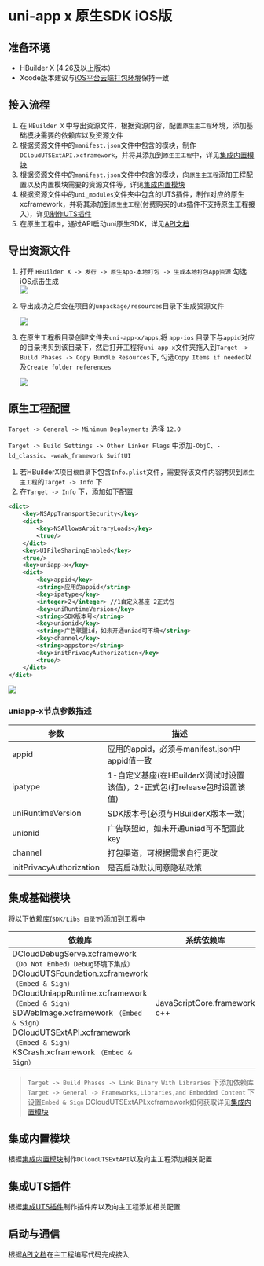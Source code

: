 # uni-app x 原生SDK iOS版

## 准备环境
* HBuilder X (4.26及以上版本）
* Xcode版本建议与[iOS平台云端打包环境](https://doc.dcloud.net.cn/uni-app-x/tutorial/app-env.html#ios%E5%B9%B3%E5%8F%B0%E4%BA%91%E7%AB%AF%E6%89%93%E5%8C%85%E7%8E%AF%E5%A2%83)保持一致


## 接入流程
1. 在 `HBuilder X` 中导出资源文件，根据资源内容，配置`原生主工程`环境，添加基础模块需要的依赖库以及资源文件
2. 根据资源文件中的`manifest.json`文件中包含的模块，制作`DCloudUTSExtAPI.xcframework`，并将其添加到`原生主工程`中，详见[集成内置模块](../modules/ios/modules.md)
3. 根据资源文件中的`manifest.json`文件中包含的模块，向`原生主工程`添加工程配置以及内置模块需要的资源文件等，详见[集成内置模块](../modules/ios/modules.md)
4. 根据资源文件中的`uni_modules`文件夹中包含的UTS插件，制作对应的原生xcframework，并将其添加到`原生主工程`(付费购买的uts插件不支持原生工程接入)，详见[制作UTS插件](iosuts.md)
5. 在原生工程中，通过API启动uni原生SDK，详见[API文档](iosapi.md)

## 导出资源文件
1. 打开 `HBuilder X -> 发行 -> 原生App-本地打包 -> 生成本地打包App资源` 勾选iOS点击生成  
    ![](https://web-ext-storage.dcloud.net.cn/native/doc/iOS/export.png)


2. 导出成功之后会在项目的`unpackage/resources`目录下生成资源文件   

    ![](https://web-ext-storage.dcloud.net.cn/native/doc/iOS/resources.png)

3. 在原生工程根目录创建文件夹`uni-app-x/apps`,将 `app-ios` 目录下与`appid`对应的目录拷贝到该目录下，然后打开工程将`uni-app-x`文件夹拖入到`Target -> Build Phases -> Copy Bundle Resources`下, 勾选`Copy Items if needed`以及`Create folder references`

    ![](https://web-ext-storage.dcloud.net.cn/native/doc/iOS/copy_resources.png)



## 原生工程配置

`Target -> General -> Minimum Deployments` 选择 `12.0`   

`Target -> Build Settings -> Other Linker Flags` 中添加`-ObjC`、`-ld_classic`、`-weak_framework SwiftUI`

1. 若HBuilderX项目`根目录`下包含`Info.plist`文件，需要将该文件内容拷贝到`原生主工程`的`Target -> Info` 下
2. 在`Target -> Info` 下，添加如下配置
```xml
<dict>
	<key>NSAppTransportSecurity</key>
	<dict>
		<key>NSAllowsArbitraryLoads</key>
		<true/>
	</dict>
	<key>UIFileSharingEnabled</key>
	<true/>
	<key>uniapp-x</key>
	<dict>
		<key>appid</key>
		<string>应用的appid</string>
		<key>ipatype</key>
		<integer>2</integer> //1自定义基座 2正式包
		<key>uniRuntimeVersion</key>
		<string>SDK版本号</string>
		<key>unionid</key>
		<string>广告联盟id，如未开通uniad可不填</string>
		<key>channel</key>
		<string>appstore</string>
		<key>initPrivacyAuthorization</key>
		<true/>
	</dict>
</dict>
```
![](https://web-ext-storage.dcloud.net.cn/native/doc/iOS/uniappx_app_info_new.jpg)


### uniapp-x节点参数描述
| 参数 | 描述 |
|-----|------|
|  appid   |  应用的appid，必须与manifest.json中appid值一致   | 
|  ipatype   | 1-自定义基座(在HBuilderX调试时设置该值)，2-正式包(打release包时设置该值)   | 
|  uniRuntimeVersion   | SDK版本号(必须与HBuilderX版本一致)   | 
|  unionid   | 广告联盟id，如未开通uniad可不配置此key   | 
|  channel   | 打包渠道，可根据需求自行更改  | 
|  initPrivacyAuthorization   | 是否启动默认同意隐私政策  | 



## 集成基础模块
将以下依赖库(`SDK/Libs 目录下`)添加到工程中

| 依赖库 | 系统依赖库 |
| ---   | ---|
| DCloudDebugServe.xcframework `（Do Not Embed）Debug环境下集成）` <br> DCloudUTSFoundation.xcframework `（Embed & Sign）` <br> DCloudUniappRuntime.xcframework `（Embed & Sign）` <br> SDWebImage.xcframework `（Embed & Sign）` <br> DCloudUTSExtAPI.xcframework `（Embed & Sign）` <br> KSCrash.xcframework `（Embed & Sign）`   |   JavaScriptCore.framework <br> c++ |

> `Target -> Build Phases -> Link Binary With Libraries` 下添加依赖库
> `Target -> General -> Frameworks,Libraries,and Embedded Content` 下设置`Embed & Sign`
> DCloudUTSExtAPI.xcframework如何获取详见[集成内置模块](../modules/ios/modules.md)

## 集成内置模块
根据[集成内置模块](../modules/ios/modules.md)制作`DCloudUTSExtAPI`以及向主工程添加相关配置

## 集成UTS插件
根据[集成UTS插件](iosuts.md)制作插件库以及向主工程添加相关配置

## 启动与通信
根据[API文档](iosapi.md)在主工程编写代码完成接入